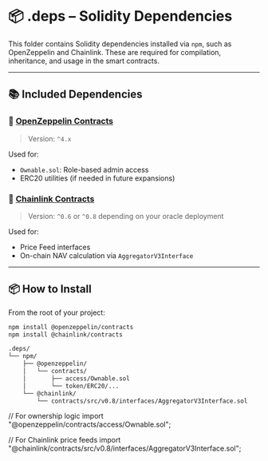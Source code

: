 # 📦 .deps – Solidity Dependencies

This folder contains Solidity dependencies installed via `npm`, such as OpenZeppelin and Chainlink. These are required for compilation, inheritance, and usage in the smart contracts.

---

## 📚 Included Dependencies

### 🔐 [OpenZeppelin Contracts](https://github.com/OpenZeppelin/openzeppelin-contracts)

> Version: `^4.x`

Used for:
- `Ownable.sol`: Role-based admin access
- ERC20 utilities (if needed in future expansions)

### 🔗 [Chainlink Contracts](https://github.com/smartcontractkit/chainlink)

> Version: `^0.6` or `^0.8` depending on your oracle deployment

Used for:
- Price Feed interfaces
- On-chain NAV calculation via `AggregatorV3Interface`

---

## 📦 How to Install

From the root of your project:

```bash
npm install @openzeppelin/contracts
npm install @chainlink/contracts

.deps/
└── npm/
    ├── @openzeppelin/
    │   └── contracts/
    │       ├── access/Ownable.sol
    │       └── token/ERC20/...
    └── @chainlink/
        └── contracts/src/v0.8/interfaces/AggregatorV3Interface.sol

```



// For ownership logic
import "@openzeppelin/contracts/access/Ownable.sol";

// For Chainlink price feeds
import "@chainlink/contracts/src/v0.8/interfaces/AggregatorV3Interface.sol";



